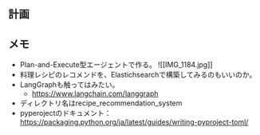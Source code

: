 ## 計画

## メモ
- Plan-and-Execute型エージェントで作る。
![[IMG_1184.jpg]]
- 料理レシピのレコメンドを、Elastichsearchで構築してみるのもいいのか。
- LangGraphも触ってはみたい。
	- https://www.langchain.com/langgraph
- ディレクトリ名はrecipe_recommendation_system
- pyperojectのドキュメント： https://packaging.python.org/ja/latest/guides/writing-pyproject-toml/